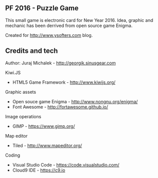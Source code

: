 PF 2016 - Puzzle Game
----

This small game is electronic card for New Year 2016.
Idea, graphic and mechanic has been derrived from open source game Enigma.

Created for http://www.ysofters.com blog.

Credits and tech
----

Author: Juraj Michalek - http://georgik.sinusgear.com

Kiwi.JS 

- HTML5 Game Framework - http://www.kiwijs.org/

Graphic assets 

- Open souce game Enigma - http://www.nongnu.org/enigma/
- Font Awesome - http://fortawesome.github.io/

Image operations 

- GIMP - https://www.gimp.org/

Map editor 

- Tiled - http://www.mapeditor.org/

Coding 

- Visual Studio Code - https://code.visualstudio.com/
- Cloud9 IDE - https://c9.io